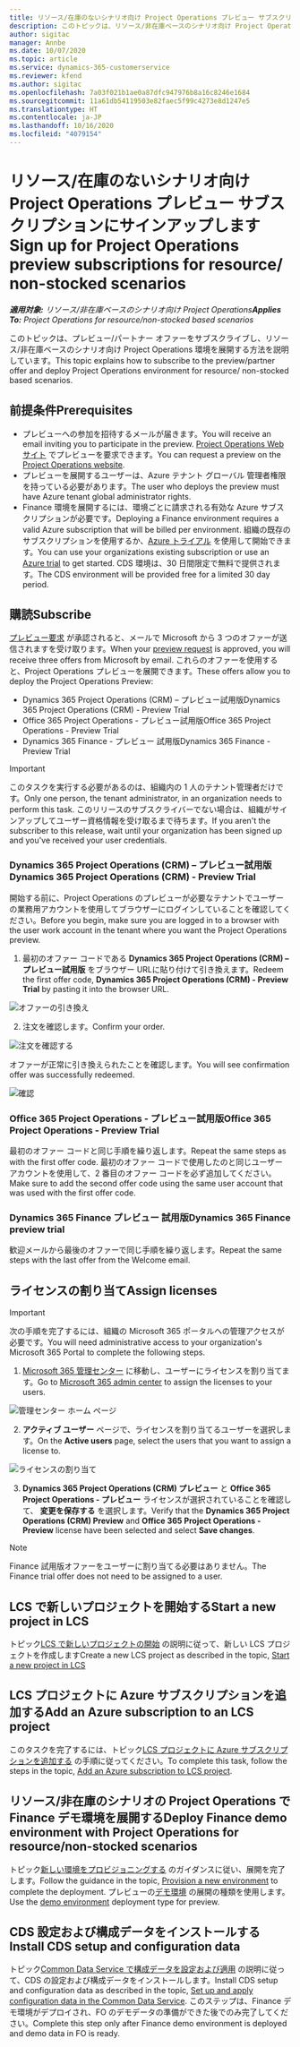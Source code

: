 ```yaml
---
title: リソース/在庫のないシナリオ向け Project Operations プレビュー サブスクリプションにサインアップします
description: このトピックは、リソース/非在庫ベースのシナリオ向け Project Operations をサブスクライブして展開する方法について説明します。
author: sigitac
manager: Annbe
ms.date: 10/07/2020
ms.topic: article
ms.service: dynamics-365-customerservice
ms.reviewer: kfend
ms.author: sigitac
ms.openlocfilehash: 7a03f021b1ae0a87dfc947976b8a16c8246e1684
ms.sourcegitcommit: 11a61db54119503e82faec5f99c4273e8d1247e5
ms.translationtype: HT
ms.contentlocale: ja-JP
ms.lasthandoff: 10/16/2020
ms.locfileid: "4079154"
---
```

# <a name="sign-up-for-project-operations-preview-subscriptions-for-resource-non-stocked-scenarios"></a><span data-ttu-id="38d89-103">リソース/在庫のないシナリオ向け Project Operations プレビュー サブスクリプションにサインアップします</span><span class="sxs-lookup"><span data-stu-id="38d89-103">Sign up for Project Operations preview subscriptions for resource/ non-stocked scenarios</span></span>

<span data-ttu-id="38d89-104">_**適用対象:** リソース/非在庫ベースのシナリオ向け Project Operations_</span><span class="sxs-lookup"><span data-stu-id="38d89-104">_**Applies To:** Project Operations for resource/non-stocked based scenarios_</span></span>

<span data-ttu-id="38d89-105">このトピックは、プレビュー/パートナー オファーをサブスクライブし、リソース/非在庫ベースのシナリオ向け Project Operations 環境を展開する方法を説明しています。</span><span class="sxs-lookup"><span data-stu-id="38d89-105">This topic explains how to subscribe to the preview/partner offer and deploy Project Operations environment for resource/ non-stocked based scenarios.</span></span>

## <a name="prerequisites"></a><span data-ttu-id="38d89-106">前提条件</span><span class="sxs-lookup"><span data-stu-id="38d89-106">Prerequisites</span></span>

- <span data-ttu-id="38d89-107">プレビューへの参加を招待するメールが届きます。</span><span class="sxs-lookup"><span data-stu-id="38d89-107">You will receive an email inviting you to participate in the preview.</span></span> <span data-ttu-id="38d89-108">[Project Operations Web サイト](https://dynamics.microsoft.com/en-us/project-operations/overview/) でプレビューを要求できます。</span><span class="sxs-lookup"><span data-stu-id="38d89-108">You can request a preview on the [Project Operations website](https://dynamics.microsoft.com/en-us/project-operations/overview/).</span></span>
- <span data-ttu-id="38d89-109">プレビューを展開するユーザーは、Azure テナント グローバル 管理者権限を持っている必要があります。</span><span class="sxs-lookup"><span data-stu-id="38d89-109">The user who deploys the preview must have Azure tenant global administrator rights.</span></span>
- <span data-ttu-id="38d89-110">Finance 環境を展開するには、環境ごとに請求される有効な Azure サブスクリプションが必要です。</span><span class="sxs-lookup"><span data-stu-id="38d89-110">Deploying a Finance environment requires a valid Azure subscription that will be billed per environment.</span></span> <span data-ttu-id="38d89-111">組織の既存のサブスクリプションを使用するか、[Azure トライアル](https://azure.microsoft.com/en-us/free/) を使用して開始できます。</span><span class="sxs-lookup"><span data-stu-id="38d89-111">You can use your organizations existing subscription or use an [Azure trial](https://azure.microsoft.com/en-us/free/) to get started.</span></span> <span data-ttu-id="38d89-112">CDS 環境は、30 日間限定で無料で提供されます。</span><span class="sxs-lookup"><span data-stu-id="38d89-112">The CDS environment will be provided free for a limited 30 day period.</span></span>

## <a name="subscribe"></a><span data-ttu-id="38d89-113">購読</span><span class="sxs-lookup"><span data-stu-id="38d89-113">Subscribe</span></span>

<span data-ttu-id="38d89-114">[プレビュー要求](https://forms.office.com/FormsPro/Pages/ResponsePage.aspx?id=v4j5cvGGr0GRqy180BHbR56j8lZs0FdAvwT75_WNFyxUMkRDV1NYQU5TNjE2VjhKOVBUNVg2R0s1NC4u) が承認されると、メールで Microsoft から 3 つのオファーが送信されますを受け取ります。</span><span class="sxs-lookup"><span data-stu-id="38d89-114">When your [preview request](https://forms.office.com/FormsPro/Pages/ResponsePage.aspx?id=v4j5cvGGr0GRqy180BHbR56j8lZs0FdAvwT75_WNFyxUMkRDV1NYQU5TNjE2VjhKOVBUNVg2R0s1NC4u) is approved, you will receive three offers from Microsoft by email.</span></span> <span data-ttu-id="38d89-115">これらのオファーを使用すると、Project Operations プレビューを展開できます。</span><span class="sxs-lookup"><span data-stu-id="38d89-115">These offers allow you to deploy the Project Operations Preview:</span></span>

- <span data-ttu-id="38d89-116">Dynamics 365 Project Operations (CRM) – プレビュー試用版</span><span class="sxs-lookup"><span data-stu-id="38d89-116">Dynamics 365 Project Operations (CRM) - Preview Trial</span></span>
- <span data-ttu-id="38d89-117">Office 365 Project Operations - プレビュー試用版</span><span class="sxs-lookup"><span data-stu-id="38d89-117">Office 365 Project Operations - Preview Trial</span></span>
- <span data-ttu-id="38d89-118">Dynamics 365 Finance - プレビュー 試用版</span><span class="sxs-lookup"><span data-stu-id="38d89-118">Dynamics 365 Finance - Preview Trial</span></span>

> [!IMPORTANT]
> <span data-ttu-id="38d89-119">このタスクを実行する必要があるのは、組織内の 1 人のテナント管理者だけです。</span><span class="sxs-lookup"><span data-stu-id="38d89-119">Only one person, the tenant administrator, in an organization needs to perform this task.</span></span> <span data-ttu-id="38d89-120">このリリースのサブスクライバーでない場合は、組織がサインアップしてユーザー資格情報を受け取るまで待ちます。</span><span class="sxs-lookup"><span data-stu-id="38d89-120">If you aren't the subscriber to this release, wait until your organization has been signed up and you've received your user credentials.</span></span>

### <a name="dynamics-365-project-operations-crm---preview-trial"></a><span data-ttu-id="38d89-121">Dynamics 365 Project Operations (CRM) – プレビュー試用版</span><span class="sxs-lookup"><span data-stu-id="38d89-121">Dynamics 365 Project Operations (CRM) - Preview Trial</span></span> 

<span data-ttu-id="38d89-122">開始する前に、Project Operations のプレビューが必要なテナントでユーザーの業務用アカウントを使用してブラウザーにログインしていることを確認してください。</span><span class="sxs-lookup"><span data-stu-id="38d89-122">Before you begin, make sure you are logged in to a browser with the user work account in the tenant where you want the Project Operations preview.</span></span>

1. <span data-ttu-id="38d89-123">最初のオファー コードである **Dynamics 365 Project Operations (CRM) – プレビュー試用版** をブラウザー URLに貼り付けて引き換えます。</span><span class="sxs-lookup"><span data-stu-id="38d89-123">Redeem the first offer code, **Dynamics 365 Project Operations (CRM) - Preview Trial** by pasting it into the browser URL.</span></span>

![オファーの引き換え](./media/16RedeemFirstOfferNew.png)

2. <span data-ttu-id="38d89-125">注文を確認します。</span><span class="sxs-lookup"><span data-stu-id="38d89-125">Confirm your order.</span></span>

![注文を確認する](./media/17ConfirmOrderNew.png)

<span data-ttu-id="38d89-127">オファーが正常に引き換えられたことを確認します。</span><span class="sxs-lookup"><span data-stu-id="38d89-127">You will see confirmation offer was successfully redeemed.</span></span>

![確認](./media/18OrderConfirmationNew.png)

### <a name="office-365-project-operations---preview-trial"></a><span data-ttu-id="38d89-129">Office 365 Project Operations - プレビュー試用版</span><span class="sxs-lookup"><span data-stu-id="38d89-129">Office 365 Project Operations - Preview Trial</span></span>

<span data-ttu-id="38d89-130">最初のオファー コードと同じ手順を繰り返します。</span><span class="sxs-lookup"><span data-stu-id="38d89-130">Repeat the same steps as with the first offer code.</span></span> <span data-ttu-id="38d89-131">最初のオファー コードで使用したのと同じユーザー アカウントを使用して、2 番目のオファー コードを必ず追加してください。</span><span class="sxs-lookup"><span data-stu-id="38d89-131">Make sure to add the second offer code using the same user account that was used with the first offer code.</span></span>

### <a name="dynamics-365-finance-preview-trial"></a><span data-ttu-id="38d89-132">Dynamics 365 Finance プレビュー 試用版</span><span class="sxs-lookup"><span data-stu-id="38d89-132">Dynamics 365 Finance preview trial</span></span>

<span data-ttu-id="38d89-133">歓迎メールから最後のオファーで同じ手順を繰り返します。</span><span class="sxs-lookup"><span data-stu-id="38d89-133">Repeat the same steps with the last offer from the Welcome email.</span></span>

## <a name="assign-licenses"></a><span data-ttu-id="38d89-134">ライセンスの割り当て</span><span class="sxs-lookup"><span data-stu-id="38d89-134">Assign licenses</span></span>

> [!IMPORTANT]
> <span data-ttu-id="38d89-135">次の手順を完了するには、組織の Microsoft 365 ポータルへの管理アクセスが必要です。</span><span class="sxs-lookup"><span data-stu-id="38d89-135">You will need administrative access to your organization's Microsoft 365 Portal to complete the following steps.</span></span>

1. <span data-ttu-id="38d89-136">[Microsoft 365 管理センター](https://portal.office.com/) に移動し、ユーザーにライセンスを割り当てます。</span><span class="sxs-lookup"><span data-stu-id="38d89-136">Go to [Microsoft 365 admin center](https://portal.office.com/) to assign the licenses to your users.</span></span>

![管理センター ホーム ページ](./media/14AdminPortal.png)

2. <span data-ttu-id="38d89-138">**アクティブ ユーザー** ページで、ライセンスを割り当てるユーザーを選択します。</span><span class="sxs-lookup"><span data-stu-id="38d89-138">On the **Active users** page, select the users that you want to assign a license to.</span></span>

![ライセンスの割り当て](./media/15AssignLicenses.png)

3. <span data-ttu-id="38d89-140">**Dynamics 365 Project Operations (CRM) プレビュー** と **Office 365 Project Operations - プレビュー** ライセンスが選択されていることを確認して、 **変更を保存する** を選択します。</span><span class="sxs-lookup"><span data-stu-id="38d89-140">Verify that the **Dynamics 365 Project Operations (CRM) Preview** and **Office 365 Project Operations - Preview** license have been selected and select **Save changes**.</span></span>

> [!NOTE]
> <span data-ttu-id="38d89-141">Finance 試用版オファーをユーザーに割り当てる必要はありません。</span><span class="sxs-lookup"><span data-stu-id="38d89-141">The Finance trial offer does not need to be assigned to a user.</span></span>

## <a name="start-a-new-project-in-lcs"></a><span data-ttu-id="38d89-142">LCS で新しいプロジェクトを開始する</span><span class="sxs-lookup"><span data-stu-id="38d89-142">Start a new project in LCS</span></span>

<span data-ttu-id="38d89-143">トピック[LCS で新しいプロジェクトの開始](create-lcs-project.md) の説明に従って、新しい LCS プロジェクトを作成します</span><span class="sxs-lookup"><span data-stu-id="38d89-143">Create a new LCS project as described in the topic, [Start a new project in LCS](create-lcs-project.md)</span></span>

## <a name="add-an-azure-subscription-to-an-lcs-project"></a><span data-ttu-id="38d89-144">LCS プロジェクトに Azure サブスクリプションを追加する</span><span class="sxs-lookup"><span data-stu-id="38d89-144">Add an Azure subscription to an LCS project</span></span>

<span data-ttu-id="38d89-145">このタスクを完了するには、トピック[LCS プロジェクトに Azure サブスクリプションを追加する](resource-add-azure-subscription-lcs-project.md) の手順に従ってください。</span><span class="sxs-lookup"><span data-stu-id="38d89-145">To complete this task, follow the steps in the topic, [Add an Azure subscription to LCS project](resource-add-azure-subscription-lcs-project.md).</span></span>

## <a name="deploy-finance-demo-environment-with-project-operations-for-resourcenon-stocked-scenarios"></a><span data-ttu-id="38d89-146">リソース/非在庫のシナリオの Project Operations で Finance デモ環境を展開する</span><span class="sxs-lookup"><span data-stu-id="38d89-146">Deploy Finance demo environment with Project Operations for resource/non-stocked scenarios</span></span>

<span data-ttu-id="38d89-147">トピック[新しい環境をプロビジョニングする](resource-provision-new-environment.md) のガイダンスに従い、展開を完了します。</span><span class="sxs-lookup"><span data-stu-id="38d89-147">Follow the guidance in the topic, [Provision a new environment](resource-provision-new-environment.md) to complete the deployment.</span></span> <span data-ttu-id="38d89-148">プレビューの[デモ環境](https://docs.microsoft.com/dynamics365/fin-ops-core/dev-itpro/deployment/deploy-demo-environment) の展開の種類を使用します。</span><span class="sxs-lookup"><span data-stu-id="38d89-148">Use the [demo environment](https://docs.microsoft.com/dynamics365/fin-ops-core/dev-itpro/deployment/deploy-demo-environment) deployment type for preview.</span></span> 

## <a name="install-cds-setup-and-configuration-data"></a><span data-ttu-id="38d89-149">CDS 設定および構成データをインストールする</span><span class="sxs-lookup"><span data-stu-id="38d89-149">Install CDS setup and configuration data</span></span>

<span data-ttu-id="38d89-150">トピック[Common Data Service で構成データを設定および適用](resource-apply-pro-setup-config-data.md) の説明に従って、CDS の設定および構成データをインストールします。</span><span class="sxs-lookup"><span data-stu-id="38d89-150">Install CDS setup and configuration data as described in the topic, [Set up and apply configuration data in the Common Data Service](resource-apply-pro-setup-config-data.md).</span></span>
<span data-ttu-id="38d89-151">このステップは、Finance デモ環境がデプロイされ、FO のデモデータの準備ができた後でのみ完了してください。</span><span class="sxs-lookup"><span data-stu-id="38d89-151">Complete this step only after Finance demo environment is deployed and demo data in FO is ready.</span></span>
